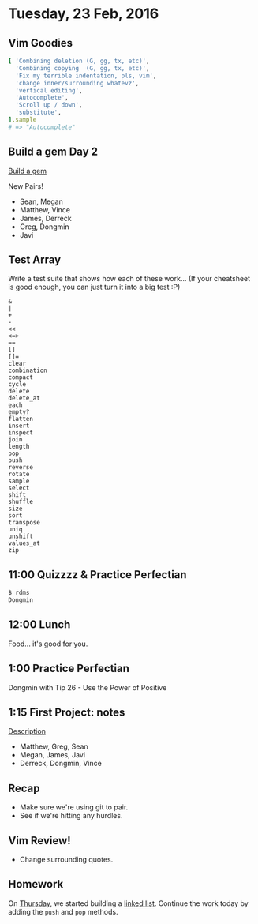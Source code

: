 Tuesday, 23 Feb, 2016
=====================

Vim Goodies
-----------

```ruby
[ 'Combining deletion (G, gg, tx, etc)',
  'Combining copying  (G, gg, tx, etc)',
  'Fix my terrible indentation, pls, vim',
  'change inner/surrounding whatevz',
  'vertical editing',
  'Autocomplete',
  'Scroll up / down',
  'substitute',
].sample
# => "Autocomplete"
```


Build a gem Day 2
-----------------

[Build a gem](https://github.com/turingschool/lesson_plans/blob/master/electives/building-a-gem/Day2.md)

New Pairs!

* Sean, Megan
* Matthew, Vince
* James, Derreck
* Greg, Dongmin
* Javi


Test Array
----------

Write a test suite that shows how each of these work...
(If your cheatsheet is good enough, you can just turn it into a big test :P)

```
&
|
+
-
<<
<=>
==
[]
[]=
clear
combination
compact
cycle
delete
delete_at
each
empty?
flatten
insert
inspect
join
length
pop
push
reverse
rotate
sample
select
shift
shuffle
size
sort
transpose
uniq
unshift
values_at
zip
```

11:00 Quizzzz & Practice Perfectian
-----------------------------------

```sh
$ rdms
Dongmin
```

12:00 Lunch
-----------

Food... it's good for you.


1:00 Practice Perfectian
------------------------

Dongmin with Tip 26 - Use the Power of Positive


1:15 First Project: notes
-------------------------

[Description](https://github.com/CodePlatoon/curriculum/blob/master/phase1/notes-project.md)

* Matthew, Greg, Sean
* Megan, James, Javi
* Derreck, Dongmin, Vince


Recap
-----

* Make sure we're using git to pair.
* See if we're hitting any hurdles.


Vim Review!
-----------

* Change surrounding quotes.


Homework
--------

On [Thursday](week-03/2016-02-18-thu.md), we started building a
[linked list](https://github.com/CodePlatoon/curriculum/blob/master/phase1/linked_list_tdd.md).
Continue the work today by adding the `push` and `pop` methods.
